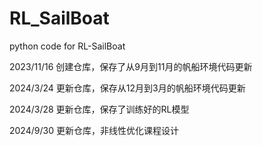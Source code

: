 # RL_SailBoat  
python code for RL-SailBoat  

2023/11/16 创建仓库，保存了从9月到11月的帆船环境代码更新  

2024/3/24 更新仓库，保存从12月到3月的帆船环境代码更新

2024/3/28 更新仓库，保存了训练好的RL模型

2024/9/30 更新仓库，非线性优化课程设计
